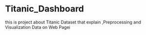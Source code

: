 # Titanic_Dashboard
 this is project about Titanic Dataset that explain ,Preprocessing and Visualization Data on Web Pagei
